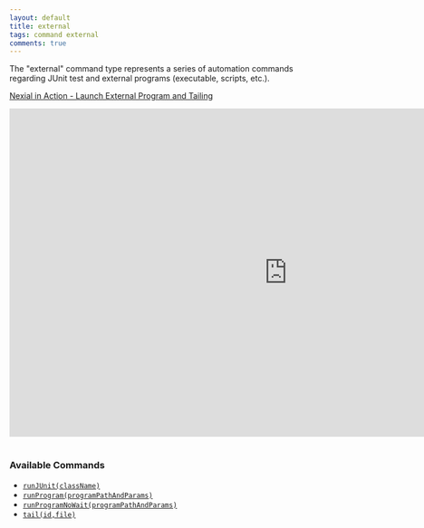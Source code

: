 ```yaml
---
layout: default
title: external
tags: command external
comments: true
---
```



The "external" command type represents a series of automation commands regarding JUnit test and 
external programs (executable, scripts, etc.).

<a href="https://www.youtube.com/watch?v=Gsx8ZLzDfNU&cc_load_policy=1" target="_nexial_link">Nexial in Action - Launch External Program and Tailing</a><br/>

<iframe width="980" height="580" src="https://www.youtube-nocookie.com/embed/Gsx8ZLzDfNU?cc_load_policy=1" frameborder="0" allow="autoplay; encrypted-media" allowfullscreen></iframe>
<br/>
<br/>


### Available Commands
- [`runJUnit(className)`](runJUnit(className))
- [`runProgram(programPathAndParams)`](runProgram(programPathAndParams))
- [`runProgramNoWait(programPathAndParams)`](runProgramNoWait(programPathAndParams))
- [`tail(id,file)`](tail(id,file))
